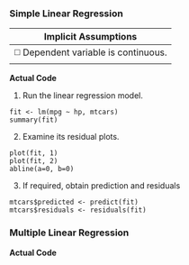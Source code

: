 ### Simple Linear Regression

| Implicit Assumptions |
| :---: |
| :white_medium_square: Dependent variable is continuous. |

**Actual Code**</br>
1. Run the linear regression model.
```
fit <- lm(mpg ~ hp, mtcars)
summary(fit)
```
2. Examine its residual plots.
```
plot(fit, 1)
plot(fit, 2)
abline(a=0, b=0)
```
3. If required, obtain prediction and residuals
```
mtcars$predicted <- predict(fit)
mtcars$residuals <- residuals(fit)
```
### Multiple Linear Regression
**Actual Code**</br>
